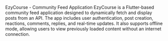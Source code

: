EzyCourse - Community Feed Application
EzyCourse is a Flutter-based community feed application designed to dynamically fetch and display posts from an API. The app includes user authentication, post creation, reactions, comments, replies, and real-time updates. It also supports offline mode, allowing users to view previously loaded content without an internet connection.

